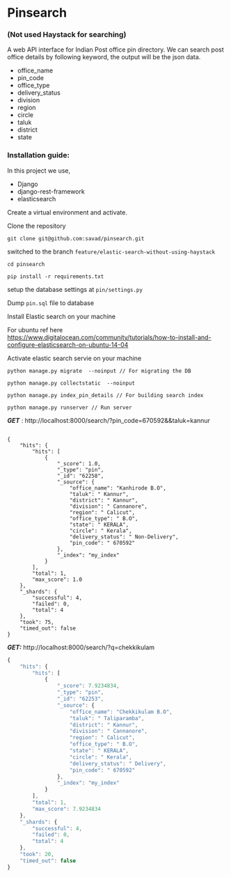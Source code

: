 # Pinsearch
### (Not used Haystack for searching)
A web API interface for Indian Post office pin directory. We can search post office details by following keyword, the output will be the json data.
* office_name
* pin_code
* office_type
* delivery_status
* division
* region
* circle
* taluk
* district
* state

### Installation guide:

In this project we use,

* Django
* django-rest-framework
* elasticsearch

Create a virtual environment and activate.

Clone the repository

`git clone git@github.com:savad/pinsearch.git`

switched to the branch `feature/elastic-search-without-using-haystack`

`cd pinsearch`

`pip install -r requirements.txt`

setup the database settings at `pin/settings.py`

Dump `pin.sql` file to database

Install Elastic search on your machine

For ubuntu ref here https://www.digitalocean.com/community/tutorials/how-to-install-and-configure-elasticsearch-on-ubuntu-14-04

Activate elastic search servie on your machine

`python manage.py migrate  --noinput // For migrating the DB`

`python manage.py collectstatic  --noinput`


`python manage.py index_pin_details // For building search index`

`python manage.py runserver // Run server`



***GET*** : http://localhost:8000/search/?pin_code=670592&&taluk=kannur

```javascipt

{
    "hits": {
        "hits": [
            {
                "_score": 1.0,
                "_type": "pin",
                "_id": "62258",
                "_source": {
                    "office_name": "Kanhirode B.O",
                    "taluk": " Kannur",
                    "district": " Kannur",
                    "division": " Cannanore",
                    "region": " Calicut",
                    "office_type": " B.O",
                    "state": " KERALA",
                    "circle": " Kerala",
                    "delivery_status": " Non-Delivery",
                    "pin_code": " 670592"
                },
                "_index": "my_index"
            }
        ],
        "total": 1,
        "max_score": 1.0
    },
    "_shards": {
        "successful": 4,
        "failed": 0,
        "total": 4
    },
    "took": 75,
    "timed_out": false
}
```


***GET:*** http://localhost:8000/search/?q=chekkikulam
```javascript
{
    "hits": {
        "hits": [
            {
                "_score": 7.9234834,
                "_type": "pin",
                "_id": "62253",
                "_source": {
                    "office_name": "Chekkikulam B.O",
                    "taluk": " Taliparamba",
                    "district": " Kannur",
                    "division": " Cannanore",
                    "region": " Calicut",
                    "office_type": " B.O",
                    "state": " KERALA",
                    "circle": " Kerala",
                    "delivery_status": " Delivery",
                    "pin_code": " 670592"
                },
                "_index": "my_index"
            }
        ],
        "total": 1,
        "max_score": 7.9234834
    },
    "_shards": {
        "successful": 4,
        "failed": 0,
        "total": 4
    },
    "took": 20,
    "timed_out": false
}
```

